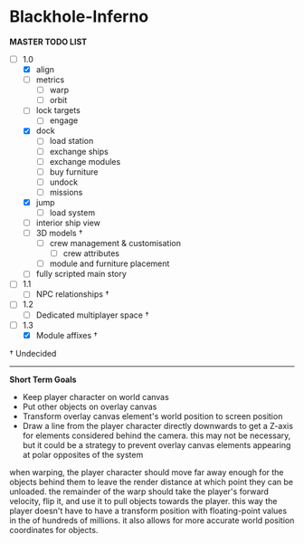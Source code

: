 # Blackhole-Inferno

**__MASTER TODO LIST__**
* [ ] 1.0
  * [x] align
  * [ ] metrics 
    * [ ] warp
    * [ ] orbit
  * [ ] lock targets
    * [ ] engage
  * [x] dock
    * [ ] load station
    * [ ] exchange ships
    * [ ] exchange modules
    * [ ] buy furniture
    * [ ] undock
    * [ ] missions
  * [x] jump
    * [ ] load system
  * [ ] interior ship view
  * [ ] 3D models †
    * [ ] crew management & customisation
      * [ ] crew attributes
    * [ ] module and furniture placement
  * [ ] fully scripted main story
* [ ] 1.1
  * [ ] NPC relationships †
* [ ] 1.2
  * [ ] Dedicated multiplayer space †
* [ ] 1.3
  * [x] Module affixes †

†          Undecided

---

**Short Term Goals**

* Keep player character on world canvas
* Put other objects on overlay canvas
* Transform overlay canvas element's world position to screen position
* Draw a line from the player character directly downwards to get a Z-axis for elements considered behind the camera. this may not be necessary, but it could be a strategy to prevent overlay canvas elements appearing at polar opposites of the system

when warping, the player character should move far away enough for the objects behind them to leave the render distance at which point they can be unloaded. the remainder of the warp should take the player's forward velocity, flip it, and use it to pull objects towards the player. this way the player doesn't have to have a transform position with floating-point values in the of hundreds of millions. it also allows for more accurate world position coordinates for objects.
